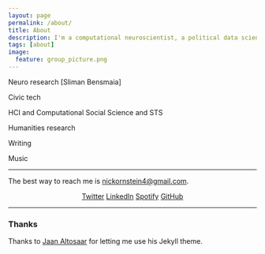 ```yaml
---
layout: page
permalink: /about/
title: About
description: I'm a computational neuroscientist, a political data scientist, and a jazz pianist/songwriter.
tags: [about]
image:
  feature: group_picture.png
---
```

Neuro research [Sliman Bensmaia]

Civic tech

HCI and Computational Social Science and STS

Humanities research

Writing

Music

---

The best way to reach me is [nickornstein4@gmail.com](mailto:nickornstein4@gmail.com). 

<p style="text-align:center">
<a href="https://twitter.com/ornsteinnick"><i class="fab fa-twitter"></i>Twitter</a>
<a href="https://www.linkedin.com/in/nicholas-ornstein-0571a7155/"><i class="fab fa-linkedin"></i>LinkedIn</a>
<a href="https://open.spotify.com/artist/6390rs9KTBkuqLehOrrL28"><i class="fab fa-spotify"></i>Spotify</a>
<a href="https://github.com/nbso13"><i class="fab fa-github"></i>GitHub</a>
</p>


---
### Thanks

Thanks to [Jaan Altosaar](https://github.com/altosaar/jaan.io) for letting me use his Jekyll theme.